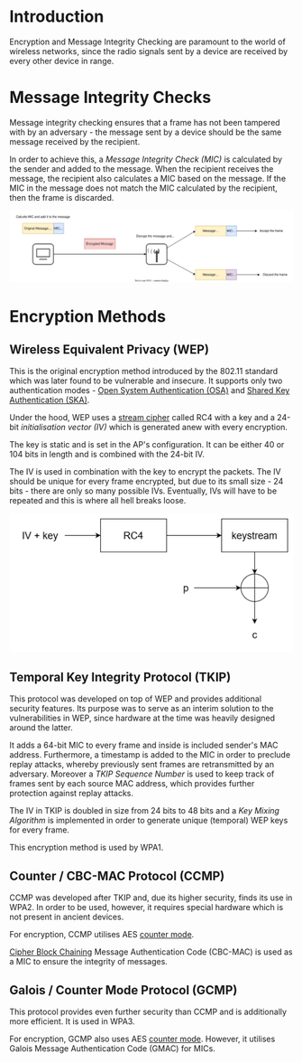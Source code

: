 # Introduction

Encryption and Message Integrity Checking are paramount to the world of wireless networks, since the radio signals sent by a device are received by every other device in range.

# Message Integrity Checks

Message integrity checking ensures that a frame has not been tampered with by an adversary - the message sent by a device should be the same message received by the recipient. 

In order to achieve this, a *Message Integrity Check (MIC)* is calculated by the sender and added to the message. When the recipient receives the message, the recipient also calculates a MIC based on the message. If the MIC in the message does not match the MIC calculated by the recipient, then the frame is discarded.

![](Resources/Images/WiFi_Integrity_MIC.svg)

# Encryption Methods

## Wireless Equivalent Privacy (WEP)

This is the original encryption method introduced by the 802.11 standard which was later found to be vulnerable and insecure. It supports only two authentication modes - [Open System Authentication (OSA)](Authentication%20&%20Association.md#open-authentication) and [Shared Key Authentication (SKA)](Authentication%20&%20Association.md#shared-key-authentication).

Under the hood, WEP uses a [stream cipher](../../../Cryptography/Private-Key%20Cryptography/Stream%20Ciphers/index.md) called RC4 with a key and a 24-bit *initialisation vector (IV)* which is generated anew with every encryption. 

The key is static and is set in the AP's configuration. It can be either 40 or 104 bits in length and is combined with the 24-bit IV.

The IV is used in combination with the key to encrypt the packets. The IV should be unique for every frame encrypted, but due to its small size - 24 bits - there are only so many possible IVs. Eventually, IVs will have to be repeated and this is where all hell breaks loose. 

![](Resources/Images/WEP_RC4.png)

## Temporal Key Integrity Protocol (TKIP)

This protocol was developed on top of WEP and provides additional security features. Its purpose was to serve as an interim solution to the vulnerabilities in WEP, since hardware at the time was heavily designed around the latter.

It adds a 64-bit MIC to every frame and inside is included sender's MAC address. Furthermore, a timestamp is added to the MIC in order to preclude replay attacks, whereby previously sent frames are retransmitted by an adversary. Moreover a *TKIP Sequence Number* is used to keep track of frames sent by each source MAC address, which provides further protection against replay attacks.

The IV in TKIP is doubled in size from 24 bits to 48 bits and a *Key Mixing Algorithm* is implemented in order to generate unique (temporal) WEP keys for every frame.

This encryption method is used by WPA1.

## Counter / CBC-MAC Protocol (CCMP)

CCMP was developed after TKIP and, due its higher security, finds its use in WPA2. In order to be used, however, it requires special hardware which is not present in ancient devices.

For encryption, CCMP utilises AES [counter mode](TODO).

[Cipher Block Chaining](TODO) Message Authentication Code (CBC-MAC) is used as a MIC to ensure the integrity of messages.

## Galois / Counter Mode Protocol (GCMP)

This protocol provides even further security than CCMP and is additionally more efficient. It is used in WPA3.

For encryption, GCMP also uses AES [counter mode](TODO). However, it utilises Galois Message Authentication Code (GMAC) for MICs.